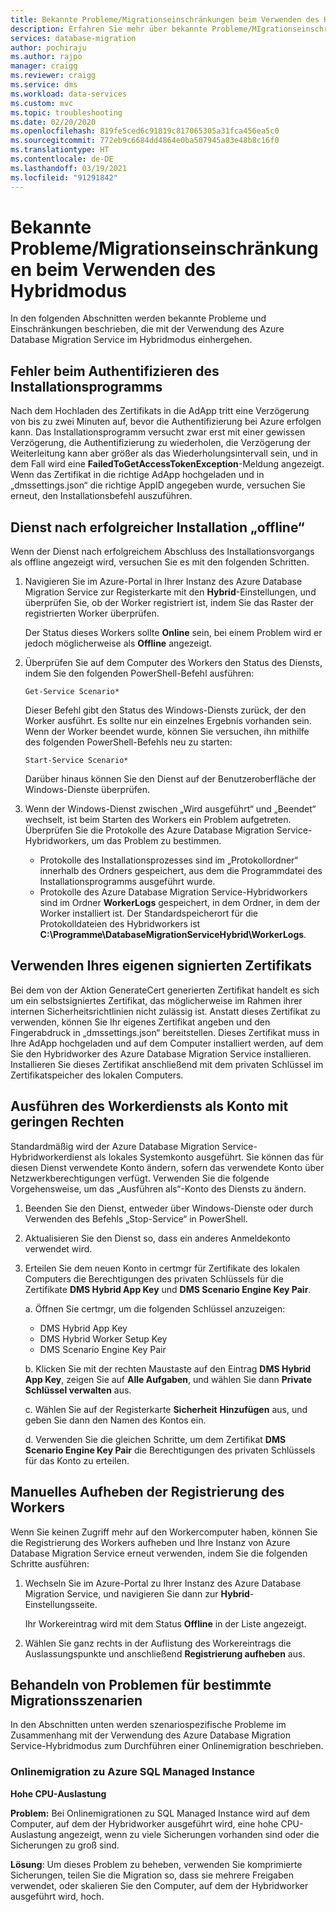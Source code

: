 ```yaml
---
title: Bekannte Probleme/Migrationseinschränkungen beim Verwenden des Hybridmodus
description: Erfahren Sie mehr über bekannte Probleme/MIgrationseinschränkungen beim Verwenden des Azure Database Migration Service im Hybridmodus.
services: database-migration
author: pochiraju
ms.author: rajpo
manager: craigg
ms.reviewer: craigg
ms.service: dms
ms.workload: data-services
ms.custom: mvc
ms.topic: troubleshooting
ms.date: 02/20/2020
ms.openlocfilehash: 819fe5ced6c91819c817065305a31fca456ea5c0
ms.sourcegitcommit: 772eb9c6684dd4864e0ba507945a83e48b8c16f0
ms.translationtype: HT
ms.contentlocale: de-DE
ms.lasthandoff: 03/19/2021
ms.locfileid: "91291842"
---
```

# <a name="known-issuesmigration-limitations-with-using-hybrid-mode"></a>Bekannte Probleme/Migrationseinschränkungen beim Verwenden des Hybridmodus

In den folgenden Abschnitten werden bekannte Probleme und Einschränkungen beschrieben, die mit der Verwendung des Azure Database Migration Service im Hybridmodus einhergehen.

## <a name="installer-fails-to-authenticate"></a>Fehler beim Authentifizieren des Installationsprogramms

Nach dem Hochladen des Zertifikats in die AdApp tritt eine Verzögerung von bis zu zwei Minuten auf, bevor die Authentifizierung bei Azure erfolgen kann. Das Installationsprogramm versucht zwar erst mit einer gewissen Verzögerung, die Authentifizierung zu wiederholen, die Verzögerung der Weiterleitung kann aber größer als das Wiederholungsintervall sein, und in dem Fall wird eine **FailedToGetAccessTokenException**-Meldung angezeigt. Wenn das Zertifikat in die richtige AdApp hochgeladen und in „dmssettings.json“ die richtige AppID angegeben wurde, versuchen Sie erneut, den Installationsbefehl auszuführen.

## <a name="service-offline-after-successful-installation"></a>Dienst nach erfolgreicher Installation „offline“

Wenn der Dienst nach erfolgreichem Abschluss des Installationsvorgangs als offline angezeigt wird, versuchen Sie es mit den folgenden Schritten.

1. Navigieren Sie im Azure-Portal in Ihrer Instanz des Azure Database Migration Service zur Registerkarte mit den **Hybrid**-Einstellungen, und überprüfen Sie, ob der Worker registriert ist, indem Sie das Raster der registrierten Worker überprüfen.

    Der Status dieses Workers sollte **Online** sein, bei einem Problem wird er jedoch möglicherweise als **Offline** angezeigt.

2. Überprüfen Sie auf dem Computer des Workers den Status des Diensts, indem Sie den folgenden PowerShell-Befehl ausführen:

    ```
    Get-Service Scenario*
    ```

    Dieser Befehl gibt den Status des Windows-Diensts zurück, der den Worker ausführt. Es sollte nur ein einzelnes Ergebnis vorhanden sein. Wenn der Worker beendet wurde, können Sie versuchen, ihn mithilfe des folgenden PowerShell-Befehls neu zu starten:

    ```
    Start-Service Scenario*
    ```

    Darüber hinaus können Sie den Dienst auf der Benutzeroberfläche der Windows-Dienste überprüfen.

3. Wenn der Windows-Dienst zwischen „Wird ausgeführt“ und „Beendet“ wechselt, ist beim Starten des Workers ein Problem aufgetreten. Überprüfen Sie die Protokolle des Azure Database Migration Service-Hybridworkers, um das Problem zu bestimmen.

    - Protokolle des Installationsprozesses sind im „Protokollordner“ innerhalb des Ordners gespeichert, aus dem die Programmdatei des Installationsprogramms ausgeführt wurde.
    - Protokolle des Azure Database Migration Service-Hybridworkers sind im Ordner **WorkerLogs** gespeichert, in dem Ordner, in dem der Worker installiert ist. Der Standardspeicherort für die Protokolldateien des Hybridworkers ist **C:\Programme\DatabaseMigrationServiceHybrid\WorkerLogs**.

## <a name="using-your-own-signed-certificate"></a>Verwenden Ihres eigenen signierten Zertifikats

Bei dem von der Aktion GenerateCert generierten Zertifikat handelt es sich um ein selbstsigniertes Zertifikat, das möglicherweise im Rahmen ihrer internen Sicherheitsrichtlinien nicht zulässig ist. Anstatt dieses Zertifikat zu verwenden, können Sie Ihr eigenes Zertifikat angeben und den Fingerabdruck in „dmssettings.json“ bereitstellen. Dieses Zertifikat muss in Ihre AdApp hochgeladen und auf dem Computer installiert werden, auf dem Sie den Hybridworker des Azure Database Migration Service installieren. Installieren Sie dieses Zertifikat anschließend mit dem privaten Schlüssel im Zertifikatspeicher des lokalen Computers.

## <a name="running-the-worker-service-as-a-low-privilege-account"></a>Ausführen des Workerdiensts als Konto mit geringen Rechten

Standardmäßig wird der Azure Database Migration Service-Hybridworkerdienst als lokales Systemkonto ausgeführt. Sie können das für diesen Dienst verwendete Konto ändern, sofern das verwendete Konto über Netzwerkberechtigungen verfügt. Verwenden Sie die folgende Vorgehensweise, um das „Ausführen als“-Konto des Diensts zu ändern.

1. Beenden Sie den Dienst, entweder über Windows-Dienste oder durch Verwenden des Befehls „Stop-Service“ in PowerShell.

2. Aktualisieren Sie den Dienst so, dass ein anderes Anmeldekonto verwendet wird.

3. Erteilen Sie dem neuen Konto in certmgr für Zertifikate des lokalen Computers die Berechtigungen des privaten Schlüssels für die Zertifikate **DMS Hybrid App Key** und **DMS Scenario Engine Key Pair**.

    a. Öffnen Sie certmgr, um die folgenden Schlüssel anzuzeigen:

    - DMS Hybrid App Key
    - DMS Hybrid Worker Setup Key
    - DMS Scenario Engine Key Pair

    b. Klicken Sie mit der rechten Maustaste auf den Eintrag **DMS Hybrid App Key**, zeigen Sie auf **Alle Aufgaben**, und wählen Sie dann **Private Schlüssel verwalten** aus.

    c. Wählen Sie auf der Registerkarte **Sicherheit** **Hinzufügen** aus, und geben Sie dann den Namen des Kontos ein.

    d. Verwenden Sie die gleichen Schritte, um dem Zertifikat **DMS Scenario Engine Key Pair** die Berechtigungen des privaten Schlüssels für das Konto zu erteilen.

## <a name="unregistering-the-worker-manually"></a>Manuelles Aufheben der Registrierung des Workers

Wenn Sie keinen Zugriff mehr auf den Workercomputer haben, können Sie die Registrierung des Workers aufheben und Ihre Instanz von Azure Database Migration Service erneut verwenden, indem Sie die folgenden Schritte ausführen:

1. Wechseln Sie im Azure-Portal zu Ihrer Instanz des Azure Database Migration Service, und navigieren Sie dann zur **Hybrid**-Einstellungsseite.

   Ihr Workereintrag wird mit dem Status **Offline** in der Liste angezeigt.

2. Wählen Sie ganz rechts in der Auflistung des Workereintrags die Auslassungspunkte und anschließend **Registrierung aufheben** aus.

## <a name="addressing-issues-for-specific-migration-scenarios"></a>Behandeln von Problemen für bestimmte Migrationsszenarien

In den Abschnitten unten werden szenariospezifische Probleme im Zusammenhang mit der Verwendung des Azure Database Migration Service-Hybridmodus zum Durchführen einer Onlinemigration beschrieben.

### <a name="online-migrations-to-azure-sql-managed-instance"></a>Onlinemigration zu Azure SQL Managed Instance

**Hohe CPU-Auslastung**

**Problem:** Bei Onlinemigrationen zu SQL Managed Instance wird auf dem Computer, auf dem der Hybridworker ausgeführt wird, eine hohe CPU-Auslastung angezeigt, wenn zu viele Sicherungen vorhanden sind oder die Sicherungen zu groß sind.

**Lösung**: Um dieses Problem zu beheben, verwenden Sie komprimierte Sicherungen, teilen Sie die Migration so, dass sie mehrere Freigaben verwendet, oder skalieren Sie den Computer, auf dem der Hybridworker ausgeführt wird, hoch.
